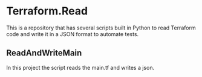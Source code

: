 # Terraform.Read
This is a repository that has several scripts built in Python to read Terraform code and write it in a JSON format to automate tests.

## ReadAndWriteMain
In this project the script reads the main.tf and writes a json.
